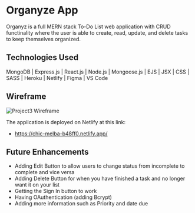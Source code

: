# Organyze App

Organyz is a full MERN stack To-Do List web application with CRUD functinality where the user is able to create, read, update, and delete tasks to keep themselves organized. 


## Technologies Used

MongoDB | Express.js | React.js | Node.js | Mongoose.js | EJS | JSX | CSS | SASS | Heroku | Netlify | Figma | VS Code 


## Wireframe
![Project3 Wireframe](https://user-images.githubusercontent.com/82068480/175452936-f979258b-9b9c-4c87-a619-ad0f292711de.png)


The application is deployed on Netlify at this link:
* https://chic-melba-b48ff0.netlify.app/


## Future Enhancements
* Adding Edit Button to allow users to change status from incomplete to complete and vice versa
* Adding Delete Button for when you have finished a task and no longer want it on your list
* Getting the Sign In button to work
* Having OAuthentication (adding Bcrypt)
* Adding more information such as Priority and date due
